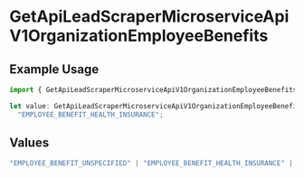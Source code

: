 # GetApiLeadScraperMicroserviceApiV1OrganizationEmployeeBenefits

## Example Usage

```typescript
import { GetApiLeadScraperMicroserviceApiV1OrganizationEmployeeBenefits } from "oppulence-backend-sdk/models/operations";

let value: GetApiLeadScraperMicroserviceApiV1OrganizationEmployeeBenefits =
  "EMPLOYEE_BENEFIT_HEALTH_INSURANCE";
```

## Values

```typescript
"EMPLOYEE_BENEFIT_UNSPECIFIED" | "EMPLOYEE_BENEFIT_HEALTH_INSURANCE" | "EMPLOYEE_BENEFIT_RETIREMENT_PLAN" | "EMPLOYEE_BENEFIT_PAID_TIME_OFF" | "EMPLOYEE_BENEFIT_REMOTE_WORK"
```